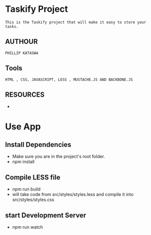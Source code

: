 # Taskify Project
    This is the Taskify project that will make it easy to store your tasks. 
## AUTHOUR
    PHILLIP KATASWA
## Tools
    HTML , CSS, JAVASCRIPT, LESS , MUSTACHE.JS AND BACKBONE.JS
## RESOURCES
- 


# Use App
## Install Dependencies 
- Make sure you are in the project's root folder.
- npm install

## Compile LESS file 
- npm run build 
- will take code from src/styles/styles.less and compile it into src/styles/styles.css
## start Development Server 
- npm run watch


